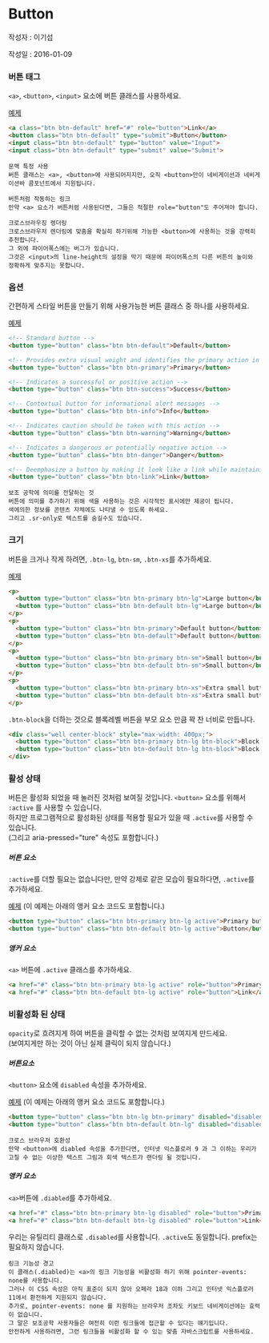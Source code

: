 # Button

작성자 : 이기섭

작성일 : 2016-01-09


### 버튼 태그
`<a>`, `<button>`, `<input>` 요소에 버튼 클래스를 사용하세요.

[예제](http://codepen.io/luensys/pen/JGNvWM?editors=100)

```html
<a class="btn btn-default" href="#" role="button">Link</a>
<button class="btn btn-default" type="submit">Button</button>
<input class="btn btn-default" type="button" value="Input">
<input class="btn btn-default" type="submit" value="Submit">
```

```
문맥 특정 사용
버튼 클래스는 <a>, <button>에 사용되어지지만, 오직 <button>만이 네비게이션과 네비게이션바 콤포넌트에서 지원됩니다.
```
```
버튼처럼 작동하는 링크
만약 <a> 요소가 버튼처럼 사용된다면, 그들은 적절한 role="button"도 주어져야 합니다.
```
```
크로스브라우징 렝더링
크로스브라우저 렌더링에 맞춤을 확실히 하기위해 가능한 <button>에 사용하는 것을 강력히 추천합니다.
그 외에 파이어폭스에는 버그가 있습니다.
그것은 <input>의 line-height의 설정을 막기 때문에 파이어폭스의 다른 버튼의 높이와 정확하게 맞추지는 못합니다.
```

### 옵션

간편하게 스타일 버튼을 만들기 위해 사용가능한 버튼 클래스 중 하나를 사용하세요.

[예제](http://codepen.io/luensys/pen/yebjbJ?editors=100)

```html
<!-- Standard button -->
<button type="button" class="btn btn-default">Default</button>

<!-- Provides extra visual weight and identifies the primary action in a set of buttons -->
<button type="button" class="btn btn-primary">Primary</button>

<!-- Indicates a successful or positive action -->
<button type="button" class="btn btn-success">Success</button>

<!-- Contextual button for informational alert messages -->
<button type="button" class="btn btn-info">Info</button>

<!-- Indicates caution should be taken with this action -->
<button type="button" class="btn btn-warning">Warning</button>

<!-- Indicates a dangerous or potentially negative action -->
<button type="button" class="btn btn-danger">Danger</button>

<!-- Deemphasize a button by making it look like a link while maintaining button behavior -->
<button type="button" class="btn btn-link">Link</button>
```

```
보조 공학에 의미를 전달하는 것
버튼에 의미를 추가하기 위해 색을 사용하는 것은 시각적인 표시에만 제공이 됩니다.
색에의한 정보를 콘텐츠 자체에도 나타낼 수 있도록 하세요.
그리고 .sr-only로 텍스트를 숨길수도 있습니다.
```

### 크기

버튼을 크거나 작게 하려면, `.btn-lg`, `btn-sm`, `.btn-xs`를 추가하세요.

[예제](http://codepen.io/luensys/pen/VebxbB?editors=100)

```html
<p>
  <button type="button" class="btn btn-primary btn-lg">Large button</button>
  <button type="button" class="btn btn-default btn-lg">Large button</button>
</p>
<p>
  <button type="button" class="btn btn-primary">Default button</button>
  <button type="button" class="btn btn-default">Default button</button>
</p>
<p>
  <button type="button" class="btn btn-primary btn-sm">Small button</button>
  <button type="button" class="btn btn-default btn-sm">Small button</button>
</p>
<p>
  <button type="button" class="btn btn-primary btn-xs">Extra small button</button>
  <button type="button" class="btn btn-default btn-xs">Extra small button</button>
</p>
```

`.btn-block`을 더하는 것으로 블록레벨 버튼을 부모 요소 만큼 꽉 찬 너비로 만듭니다.

```html
<div class="well center-block" style="max-width: 400px;">
  <button type="button" class="btn btn-primary btn-lg btn-block">Block level button</button>
  <button type="button" class="btn btn-default btn-lg btn-block">Block level button</button>
</div>
```

### 활성 상태

버튼은 활성화 되었을 때 눌러진 것처럼 보여질 것입니다. `<button>` 요소를 위해서 `:active` 를 사용할 수 있습니다.  
하지만 프로그램적으로 활성화된 상태를 적용할 필요가 있을 때 `.active`를 사용할 수 있습니다.  
(그리고 aria-pressed="ture" 속성도 포함합니다.)

##### 버튼 요소

`:active`를 더할 필요는 없습니다만, 만약 강제로 같은 모습이 필요하다면, `.active`를 추가하세요.

[예제](http://codepen.io/luensys/pen/qbmYjx?editors=100)
(이 예제는 아래의 앵커 요소 코드도 포함합니다.)

```html
<button type="button" class="btn btn-primary btn-lg active">Primary button</button>
<button type="button" class="btn btn-default btn-lg active">Button</button>
```

##### 앵커 요소

`<a>` 버튼에 `.active` 클래스를 추가하세요.

```html
<a href="#" class="btn btn-primary btn-lg active" role="button">Primary link</a>
<a href="#" class="btn btn-default btn-lg active" role="button">Link</a>
```

### 비활성화 된 상태

`opacity`로 흐려지게 하여 버튼을 클릭할 수 없는 것처럼 보여지게 만드세요.  
(보여지게만 하는 것이 아닌 실제 클릭이 되지 않습니다.)

##### 버튼요소

`<button>` 요소에 `disabled` 속성을 추가하세요.

[예제](http://codepen.io/luensys/pen/MKmGvj?editors=100)
(이 예제는 아래의 앵커 요소 코드도 포함합니다.)

```html
<button type="button" class="btn btn-lg btn-primary" disabled="disabled">Primary button</button>
<button type="button" class="btn btn-default btn-lg" disabled="disabled">Button</button>
```

```
크로스 브라우저 호환성
만약 <button>에 diabled 속성을 추가한다면, 인터넷 익스플로러 9 과 그 이하는 우리가 고칠 수 없는 이상한 텍스트 그림과 회색 텍스트가 랜더링 될 것입니다.
```

##### 앵커 요소

`<a>`버튼에 `.diabled`를 추가하세요.

```html
<a href="#" class="btn btn-primary btn-lg disabled" role="button">Primary link</a>
<a href="#" class="btn btn-default btn-lg disabled" role="button">Link</a>
```
우리는 유틸리티 클래스로 `.disabled`를 사용합니다. `.active`도 동일합니다. prefix는 필요하지 않습니다.

```
링크 기능성 경고
이 클래스(.diabled)는 <a>의 링크 기능성을 비활성화 하기 위해 pointer-events: none를 사용합니다.
그러나 이 CSS 속성은 아직 표준이 되지 않아 오페라 18과 이하 그리고 인터넷 익스플로러 11에서 환전하게 지원되지 않습니다.
추가로, pointer-events: none 를 지원하는 브라우저 조차도 키보드 네비게이션에는 효력이 없습니다.
그 말은 보조공학 사용자들은 여전히 이런 링크들에 접근할 수 있다는 얘기입니다.
안전하게 사용하려면, 그런 링크들을 비활성화 할 수 있는 맞춤 자바스크립트를 사용하세요.
```